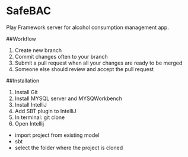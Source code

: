 # SafeBAC
Play Framework server for alcohol consumption management app.

##Workflow
1. Create new branch
2. Commit changes often to your branch
3. Submit a pull request when all your changes are ready to be merged
4. Someone else should review and accept the pull request

##Installation
1. Install Git
2. Install MYSQL server and MYSQWorkbench
3. Install IntelliJ
4. Add SBT plugin to IntelliJ
5. In terminal: git clone <git url>
6. Open Intellij
- import project from existing model
- sbt
- select the folder where the project is cloned
